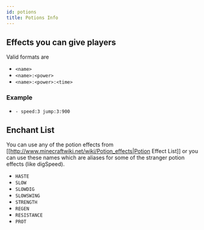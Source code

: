 ```yaml
---
id: potions
title: Potions Info
---
```

## Effects you can give players
Valid formats are 
* `<name>`
* `<name>:<power>`
* `<name>:<power>:<time>`

### Example 
* `- speed:3 jump:3:900`

## Enchant List
You can use any of the potion effects from [[http://www.minecraftwiki.net/wiki/Potion_effects|Potion Effect List]] or you can use these names which are aliases for some of the stranger potion effects (like digSpeed).
* `HASTE`
* `SLOW`
* `SLOWDIG`
* `SLOWSWING`
* `STRENGTH`
* `REGEN`
* `RESISTANCE`
* `PROT`

